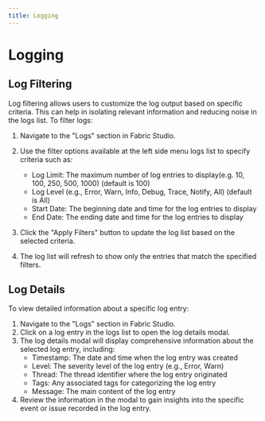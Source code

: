 ```yaml
---
title: Logging
---
```


# Logging

## Log Filtering

Log filtering allows users to customize the log output based on specific criteria. This can help in isolating relevant information and reducing noise in the logs list.
To filter logs:

1. Navigate to the "Logs" section in Fabric Studio.
2. Use the filter options available at the left side menu logs list to specify criteria such as:
   - Log Limit: The maximum number of log entries to display(e.g. 10, 100, 250, 500, 1000) (default is 100)
   - Log Level (e.g., Error, Warn, Info, Debug, Trace, Notify, All) (default is All)
   - Start Date: The beginning date and time for the log entries to display
   - End Date: The ending date and time for the log entries to display

3. Click the "Apply Filters" button to update the log list based on the selected criteria.
4. The log list will refresh to show only the entries that match the specified filters.

## Log Details

To view detailed information about a specific log entry:

1. Navigate to the "Logs" section in Fabric Studio.
2. Click on a log entry in the logs list to open the log details modal.
3. The log details modal will display comprehensive information about the selected log entry, including:
   - Timestamp: The date and time when the log entry was created
   - Level: The severity level of the log entry (e.g., Error, Warn)
   - Thread: The thread identifier where the log entry originated
   - Tags: Any associated tags for categorizing the log entry
   - Message: The main content of the log entry
4. Review the information in the modal to gain insights into the specific event or issue recorded in the log entry.
